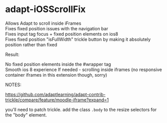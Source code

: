 adapt-iOSScrollFix
==========================

Allows Adapt to scroll inside iFrames  
Fixes fixed position issues with the navigation bar  
Fixes input tag focus + fixed position elements on ios8  
Fixes fixed position "isFullWidth" trickle button by making it absolutely position rather than fixed  

Result:  

No fixed position elements inside the #wrapper tag  
Smooth ios 8 experience
If needed - scrolling inside iframes (no responsive container iframes in this extension though, sorry)  

NOTES:

https://github.com/adaptlearning/adapt-contrib-trickle/compare/feature/moodle-iframe?expand=1

you'll need to patch trickle. add the class ```.body``` to the resize selectors for the "body" element.
